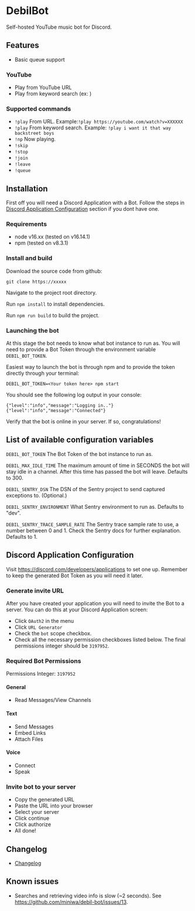 # DebilBot

Self-hosted YouTube music bot for Discord.

## Features

- Basic queue support

### YouTube

- Play from YouTube URL
- Play from keyword search (ex: )

### Supported commands

- `!play` From URL. Example:`!play https://youtube.com/watch?v=XXXXXX`
- `!play` From keyword search. Example: `!play i want it that way backstreet boys`
- `!np` Now playing.
- `!skip`
- `!stop`
- `!join`
- `!leave`
- `!queue`

## Installation

First off you will need a Discord Application with a Bot. Follow the steps in [Discord Application Configuration](#discord-application-configuration) section if you dont have one.

### Requirements

- node v16.xx (tested on v16.14.1)
- npm (tested on v8.3.1)

### Install and build

Download the source code from github:

`git clone https://xxxxx`

Navigate to the project root directory.

Run `npm install` to install dependencies.

Run `npm run build` to build the project.

### Launching the bot

At this stage the bot needs to know what bot instance to run as. You will need to provide a Bot Token through the environment variable `DEBIL_BOT_TOKEN`.

Easiest way to launch the bot is through npm and to provide the token directly through your terminal:

`DEBIL_BOT_TOKEN=<Your token here> npm start `

You should see the following log output in your console:

```
{"level":"info","message":"Logging in.."}
{"level":"info","message":"Connected"}
```

Verify that the bot is online in your server. If so, congratulations!

## List of available configuration variables

`DEBIL_BOT_TOKEN` The Bot Token of the bot instance to run as.

`DEBIL_MAX_IDLE_TIME` The maximum amount of time in SECONDS the bot will stay idle in a channel. After this time has passed the bot will leave. Defaults to 300.

`DEBIL_SENTRY_DSN` The DSN of the Sentry project to send captured exceptions to. (Optional.)

`DEBIL_SENTRY_ENVIRONMENT` What Sentry environment to run as. Defaults to "dev".

`DEBIL_SENTRY_TRACE_SAMPLE_RATE` The Sentry trace sample rate to use, a number between 0 and 1. Check the Sentry docs for further explanation. Defaults to 1.

## Discord Application Configuration

Visit https://discord.com/developers/applications to set one up. Remember to keep the generated Bot Token as you will need it later.

### Generate invite URL

After you have created your application you will need to invite the Bot to a server. You can do this at your Discord Application screen:

- Click `OAuth2` in the menu
- Click `URL Generator`
- Check the `bot` scope checkbox.
- Check all the necessary permission checkboxes listed below. The final permissions integer should be `3197952`.

### Required Bot Permissions

Permissions Integer: `3197952`

#### General

- Read Messages/View Channels

#### Text

- Send Messages
- Embed Links
- Attach Files

#### Voice

- Connect
- Speak

### Invite bot to your server

- Copy the generated URL
- Paste the URL into your browser
- Select your server
- Click continue
- Click authorize
- All done!

## Changelog

- [Changelog](/CHANGELOG.md)

## Known issues

- Searches and retrieving video info is slow (~2 seconds). See https://github.com/miniwa/debil-bot/issues/13.
